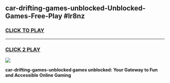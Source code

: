 
## car-drifting-games-unblocked-Unblocked-Games-Free-Play #lr8nz
<h3>
<a href="https://us.freeplayer.one?title=car-drifting-games-unblocked&ref=9M">CLICK TO PLAY</a></h3>
<hr>

<h3>
<a href="https://us.freeplayer.one?title=car-drifting-games-unblocked&ref=9M">CLICK 2 PLAY</a>
  
</h3>

<a href="https://us.freeplayer.one?title=car-drifting-games-unblocked&ref=9M"><img src="https://clearcache.store/games.png"></a>


**car-drifting-games-unblocked games unblocked: Your Gateway to Fun and Accessible Online Gaming**
